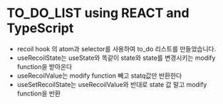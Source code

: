 # TO_DO_LIST using REACT and TypeScript
- recoil hook 의 atom과 selector를 사용하여 to_do 리스트를 만들었습니다.
- useRecoilState는 useState와 똑같이 state와 state를 변경시키는 modify function을 받아온다
- useRecoilValue는 modify function 빼고 statq값만 반환한다
- useSetRecoilState는 useRecoilValue와 반대로 state 값 말고 modify function을 반환 